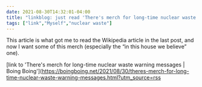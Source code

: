 ```yaml
---
date: 2021-08-30T14:32:01-04:00
title: "linkblog: just read 'There's merch for long-time nuclear waste warning messages | Boing Boing'"
tags: ["link","Myself","nuclear waste"]
---
```

This article is what got me to read the Wikipedia article in the last post, and now I want some of this merch (especially the “in this house we believe” one).
 
[link to 'There's merch for long-time nuclear waste warning messages | Boing Boing'](https://boingboing.net/2021/08/30/theres-merch-for-long-time-nuclear-waste-warning-messages.html?utm_source=rss
